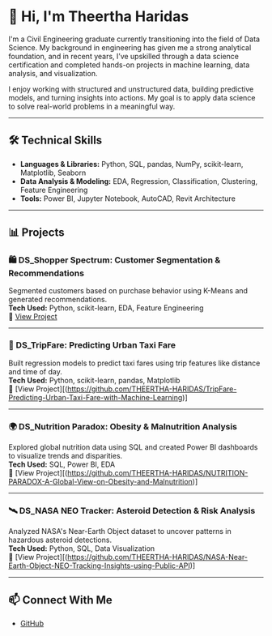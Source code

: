 # 👋 Hi, I'm Theertha Haridas

I'm a Civil Engineering graduate currently transitioning into the field of Data Science. My background in engineering has given me a strong analytical foundation, and in recent years, I’ve upskilled through a data science certification and completed hands-on projects in machine learning, data analysis, and visualization.

I enjoy working with structured and unstructured data, building predictive models, and turning insights into actions. My goal is to apply data science to solve real-world problems in a meaningful way.

---

## 🛠️ Technical Skills

- **Languages & Libraries:** Python, SQL, pandas, NumPy, scikit-learn, Matplotlib, Seaborn  
- **Data Analysis & Modeling:** EDA, Regression, Classification, Clustering, Feature Engineering  
- **Tools:** Power BI, Jupyter Notebook, AutoCAD, Revit Architecture

---

## 📊 Projects

### 🛍️ DS_Shopper Spectrum: Customer Segmentation & Recommendations  
Segmented customers based on purchase behavior using K-Means and generated recommendations.  
**Tech Used:** Python, scikit-learn, EDA, Feature Engineering  
🔗 [View Project](https://github.com/THEERTHA-HARIDAS/-Shopper-Spectrum-Customer-Segmentation-and-Product-Recommendations-in-E-Commerce/blob/main/README.md)

---

### 🚕 DS_TripFare: Predicting Urban Taxi Fare  
Built regression models to predict taxi fares using trip features like distance and time of day.  
**Tech Used:** Python, scikit-learn, pandas, Matplotlib  
🔗 [View Project][(https://github.com/THEERTHA-HARIDAS/TripFare-Predicting-Urban-Taxi-Fare-with-Machine-Learning)]

---

### 🌍 DS_Nutrition Paradox: Obesity & Malnutrition Analysis  
Explored global nutrition data using SQL and created Power BI dashboards to visualize trends and disparities.  
**Tech Used:** SQL, Power BI, EDA  
🔗 [View Project][(https://github.com/THEERTHA-HARIDAS/NUTRITION-PARADOX-A-Global-View-on-Obesity-and-Malnutrition)]

---

### 🛰️ DS_NASA NEO Tracker: Asteroid Detection & Risk Analysis  
Analyzed NASA's Near-Earth Object dataset to uncover patterns in hazardous asteroid detections.  
**Tech Used:** Python, SQL, Data Visualization  
🔗 [View Project][(https://github.com/THEERTHA-HARIDAS/NASA-Near-Earth-Object-NEO-Tracking-Insights-using-Public-API)]

---

## 📫 Connect With Me

- [GitHub](https://github.com/THEERTHA-HARIDAS)

